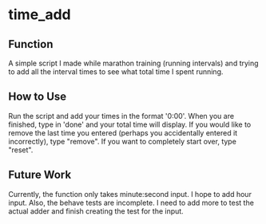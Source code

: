 # time_add

## Function
A simple script I made while marathon training (running intervals) and trying to add all the interval times to see what total time I spent running.

## How to Use
Run the script and add your times in the format '0:00'. When you are finished, type in 'done' and your total time will display. If you would like to remove the last time you entered (perhaps you accidentally entered it incorrectly), type "remove". If you want to completely start over, type "reset".

## Future Work
Currently, the function only takes minute:second input. I hope to add hour input. Also, the behave tests are incomplete. I need to add more to test the actual adder and finish creating the test for the input.
